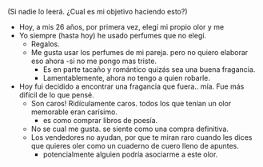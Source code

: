 (Si nadie lo leerá. ¿Cual es mi objetivo haciendo esto?)
- Hoy, a mis 26 años, por primera vez, elegí mi propio olor y me 
- Yo siempre (hasta hoy) he usado perfumes que no elegí. 
	- Regalos.
	- Me gusta usar los perfumes de mi pareja. pero no quiero elaborar eso ahora -si no me pongo mas triste.
		- Es en parte tacaño y romántico quizás sea una buena fragancia. 
		- Lamentablemente, ahora no tengo a quien robarle. 
- Hoy fui decidido a encontrar una fragancia que fuera.. mía. Fue más difícil de lo que pensé.
	- Son caros! Ridículamente caros. todos los que tenían un olor memorable eran carísimo.
		- es como comprar libros de poesía.
	- No se cual me gusta. se siente como una compra definitiva. 
	- Los vendedores no ayudan, por que te miran raro cuando les dices que quieres oler como un cuaderno de cuero lleno de apuntes.
		- potencialmente alguien podría asociarme a este olor. 
